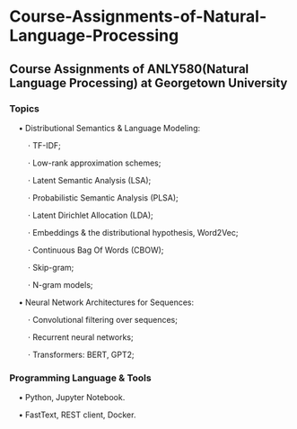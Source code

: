 # Course-Assignments-of-Natural-Language-Processing  

## Course Assignments of ANLY580(Natural Language Processing) at Georgetown University

### Topics
$\quad$• Distributional Semantics & Language Modeling:  

$\quad\quad\cdot$ TF-IDF;

$\quad\quad\cdot$ Low-rank approximation schemes; 

$\quad\quad\cdot$ Latent Semantic Analysis (LSA);  

$\quad\quad\cdot$ Probabilistic Semantic Analysis (PLSA);  

$\quad\quad\cdot$ Latent Dirichlet Allocation (LDA);  

$\quad\quad\cdot$ Embeddings & the distributional hypothesis, Word2Vec;  

$\quad\quad\cdot$ Continuous Bag Of Words (CBOW);  

$\quad\quad\cdot$ Skip-gram;  

$\quad\quad\cdot$ N-gram models;  

$\quad$• Neural Network Architectures for Sequences:  

$\quad\quad\cdot$ Convolutional filtering over sequences;  

$\quad\quad\cdot$ Recurrent neural networks;  

$\quad\quad\cdot$ Transformers: BERT, GPT2;

### Programming Language & Tools
$\quad$• Python, Jupyter Notebook.

$\quad$• FastText, REST client, Docker.
